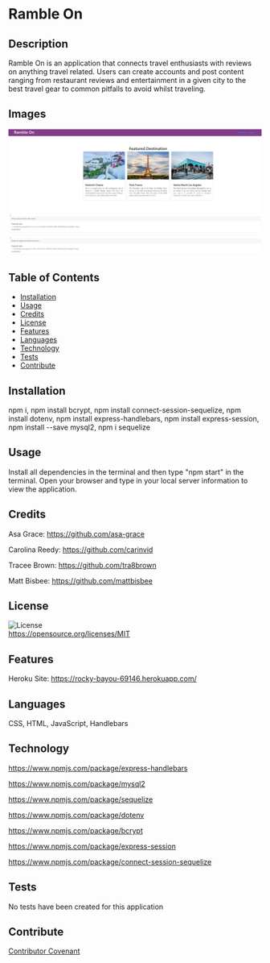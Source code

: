 
  # Ramble On

  ## **Description**
  Ramble On is an application that connects travel enthusiasts with reviews on anything travel related. Users can create accounts and post content ranging from restaurant reviews and entertainment in a given city to the best travel gear to common pitfalls to avoid whilst traveling. 

  ## **Images**
  ![The homepage of Ramble On](public/images/capture.jpg)
  
  ## **Table of Contents**
  
  * [Installation](#dependencies)
  * [Usage](#usage)
  * [Credits](#credits)
  * [License](#license)
  * [Features](#features)
  * [Languages](#languages)
  * [Technology](#technology)
  * [Tests](#tests)
  * [Contribute](#contribute)
  
  ## **Installation**
  npm i, npm install bcrypt, npm install connect-session-sequelize, npm install dotenv, npm install express-handlebars, npm install express-session, npm install --save mysql2, npm i sequelize

  ## **Usage**
  Install all dependencies in the terminal and then type "npm start" in the terminal. Open your browser and type in your local server information to view the application.

  ## **Credits**
  Asa Grace: https://github.com/asa-grace

  Carolina Reedy: https://github.com/carinvid
  
  Tracee Brown: https://github.com/tra8brown

  Matt Bisbee: https://github.com/mattbisbee

  ## **License**
  ![License](https://img.shields.io/badge/License-MIT-orange?style=plastic&logo=appveyor.svg)
  <br>
  https://opensource.org/licenses/MIT
  <br>

  ## **Features**
  Heroku Site: https://rocky-bayou-69146.herokuapp.com/

  ## **Languages**
   CSS, HTML, JavaScript, Handlebars

  ## **Technology**
  https://www.npmjs.com/package/express-handlebars

  https://www.npmjs.com/package/mysql2

  https://www.npmjs.com/package/sequelize

  https://www.npmjs.com/package/dotenv

  https://www.npmjs.com/package/bcrypt

  https://www.npmjs.com/package/express-session

  https://www.npmjs.com/package/connect-session-sequelize
  

  ## **Tests**
  No tests have been created for this application

  ## **Contribute**
  [Contributor Covenant](https://www.contributor-covenant.org/)
